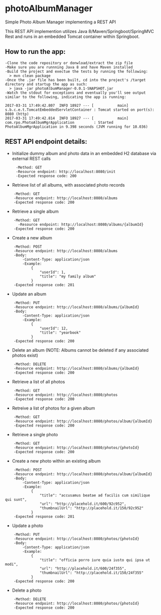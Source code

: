 # photoAlbumManager
Simple Photo Album Manager implementing a REST API

This REST API implemention utilizes Java 8/Maven/Springboot/SpringMVC Rest and runs in an embedded Tomcat container within Springboot.  

## How to run the app:
```
-Clone the code repository or donwload/extract the zip file 
-Make sure you are runnning Java 8 and have Maven installed
-Build the project and exectue the tests by running the following:
  > mvn clean package
-Once the .jar file has been built, cd into the project's /target directory and startup the app as such:
  > java -jar photoAlbumManager-0.0.1-SNAPSHOT.jar
-Watch the stdout for exceptions and eventually you'll see output similar to the following, indicating the app is running: 

2017-03-31 17:49:42.807  INFO 18927 --- [           main] s.b.c.e.t.TomcatEmbeddedServletContainer : Tomcat started on port(s): 8080 (http)
2017-03-31 17:49:42.814  INFO 18927 --- [           main] com.rpo.PhotoAlbumMgrApplication         : Started PhotoAlbumMgrApplication in 9.398 seconds (JVM running for 10.036)
```

## REST API endpoint details:

- Initialize dummy album and photo data in an embedded H2 database via external REST calls 
```
     -Method: GET
     -Resource endpoint: http://localhost:8080/init
     -Expected response code: 200
```

- Retrieve list of all albums, with associated photo records
```
    -Method: GET
    -Resource endpoint: http://localhost:8080/albums
    -Expected response code: 200
```

- Retrieve a single album
```
    -Method: GET
	  -Resource endpoint: http://localhost:8080/albums/{albumId}
    -Expected response code: 200
```

- Create a new album
```
    -Method: POST
    -Resource endpoint: http://localhost:8080/albums
    -Body: 
        -Content-Type: application/json
        -Example:
            {
                "userId": 1,
                "title": "my family album"
            }
    -Expected response code: 201
```

- Update an album
```
    -Method: PUT
    -Resource endpoint: http://localhost:8080/albums/{albumId}
    -Body: 
        -Content-Type: application/json
        -Example:
            {
                "userId": 12,
                "title": "yearbook"
            }
    -Expected response code: 200
```

- Delete an album (NOTE: Albums cannot be deleted if any associated photos exist)
```
    -Method: DELETE
    -Resource endpoint: http://localhost:8080/albums/{albumId}
    -Expected response code: 200
```

- Retrieve a list of all photos
```
    -Method: GET
    -Resource endpoint: http://localhost:8080/photos
    -Expected response code: 200
```

- Retreive a list of photos for a given album
```
    -Method: GET
    -Resource endpoint: http://localhost:8080/photos/album/{albumId}
    -Expected response code: 200
```
- Retrieve a single photo
```
    -Method: GET
    -Resource endpoint: http://localhost:8080/photos/{photoId}
    -Expected response code: 200
```

- Create a new photo within an existing album
```
    -Method: POST
    -Resource endpoint: http://localhost:8080/photos/album/{albumId}
    -Body: 
        -Content-Type: application/json
        -Example:
            {
                "title": "accusamus beatae ad facilis cum similique qui sunt",
                "url": "http://placehold.it/600/92c952",
                "thumbnailUrl": "http://placehold.it/150/92c952"
            }
    -Expected response code: 201
```

- Update a photo
```
    -Method: PUT
    -Resource endpoint: http://localhost:8080/photos/{photoId}
    -Body: 
        -Content-Type: application/json
        -Example:
            {
                "title": "officia porro iure quia iusto qui ipsa ut modi",
                "url": "http://placehold.it/600/24f355",
                "thumbnailUrl": "http://placehold.it/150/24f355"
            }
    -Expected response code: 200
```

- Delete a photo
```
    -Method: DELETE
    -Resource endpoint: http://localhost:8080/photos/{photoId}
    -Expected response code: 200
```
